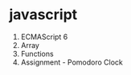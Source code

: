 # javascript
<ol>
   <li>ECMAScript 6</li>
   <li>Array</li>
   <li>Functions</li>
   <li>Assignment - Pomodoro Clock</li>
</ol>
